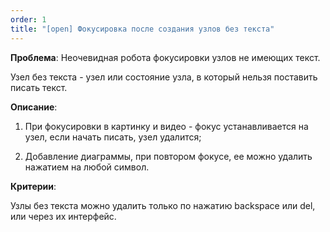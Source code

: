 ```yaml
---
order: 1
title: "[open] Фокусировка после создания узлов без текста"
---
```


**Проблема**: Неочевидная робота фокусировки узлов не имеющих текст.

Узел без текста - узел или состояние узла, в который нельзя поставить писать текст.



**Описание**:

1. При фокусировки в картинку и видео - фокус устанавливается на узел, если начать писать, узел удалится;

2. Добавление диаграммы, при повтором фокусе, ее можно удалить нажатием на любой символ.



**Критерии**:

Узлы без текста можно удалить только по нажатию backspace или del, или через их интерфейс.